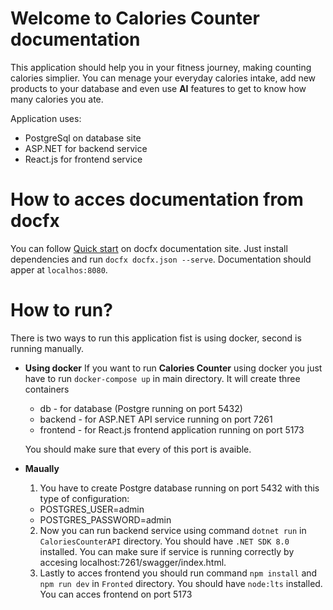 # Welcome to **Calories Counter** documentation

This application should help you in your fitness journey, making counting calories simplier. 
You can menage your everyday calories intake, add new products to your database and even use **AI** features to get to know how many calories you ate.

Application uses:
+ PostgreSql on database site 
+ ASP.NET for backend service 
+ React.js for frontend service

# How to acces documentation from docfx

You can follow [Quick start](https://dotnet.github.io/docfx/) on docfx documentation site. Just install dependencies and run ```docfx docfx.json --serve```. Documentation should apper at ```localhos:8080```.

# How to run? 

There is two ways to run this application fist is using docker, second is running manually. 
* **Using docker** 
    If you want to run **Calories Counter** using docker you just have to run ```docker-compose up``` in main directory. It will create three containers 
    + db - for database (Postgre running on port 5432)
    + backend - for ASP.NET API service running on port 7261
    + frontend - for React.js frontend application running on port 5173

    You should make sure that every of this port is avaible.

* **Maually** 
    1. You have to create Postgre database running on port 5432 with this type of configuration:
    - POSTGRES_USER=admin
    - POSTGRES_PASSWORD=admin
    2. Now you can run backend service using command ```dotnet run``` in ```CaloriesCounterAPI```  directory. You should have ```.NET SDK 8.0``` installed. You can make sure if service is running correctly by accesing localhost:7261/swagger/index.html. 
    3. Lastly to acces frontend you should run command ```npm install``` and ```npm run dev``` in ```Fronted``` directory. You should have ```node:lts``` installed. You can acces frontend on port 5173